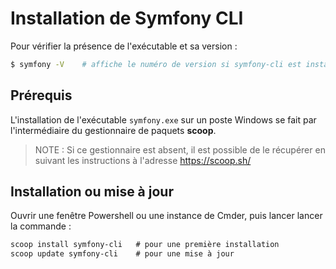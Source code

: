 # Installation de Symfony CLI

Pour vérifier la présence de l'exécutable et sa version :

```bash
$ symfony -V    # affiche le numéro de version si symfony-cli est installé
```

## Prérequis

L'installation de l'exécutable `symfony.exe` sur un poste Windows se fait par l'intermédiaire du gestionnaire de paquets **scoop**.

>NOTE : Si ce gestionnaire est absent, il est possible de le récupérer en suivant les instructions à l'adresse https://scoop.sh/

## Installation ou mise à jour

Ouvrir une fenêtre Powershell ou une instance de Cmder, puis lancer lancer la commande :

```ps
scoop install symfony-cli   # pour une première installation
scoop update symfony-cli    # pour une mise à jour
```
